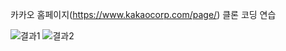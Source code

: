 카카오 홈페이지(https://www.kakaocorp.com/page/) 클론 코딩 연습 

![결과1](https://github.com/sykim0181/kakaoWebPage/assets/83769339/f325138f-8d2e-4800-970c-df6d10218a73)
![결과2](https://github.com/sykim0181/kakaoWebPage/assets/83769339/87817569-7c51-4798-b119-b27e172dda77)
